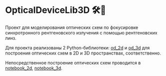 # OpticalDeviceLib3D 🛠️🔦

Проект для моделирования оптических схем по фокусировке синхротронного рентгеновского излучения с помощью рентгеновских линз.

Для проекта реализованы 2 Python-библиотеки:
[od_2d](https://github.com/mamichberdey/OpticalDeviceLib3D/blob/main/opticaldevicelib_1d.py) и 
[od_3d](https://github.com/mamichberdey/OpticalDeviceLib3D/blob/main/opticaldevicelib_2d.py)
для построения оптических схем в 2D и 3D пространствах, соответственно.  
  
Непосредственное построение оптических схем проводится в
[notebook_2d](https://github.com/mamichberdey/OpticalDeviceLib3D/blob/main/test_1d.ipynb),
[notebook_3d](https://github.com/mamichberdey/OpticalDeviceLib3D/blob/main/test_2d.ipynb).
